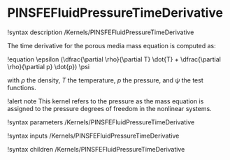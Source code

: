# PINSFEFluidPressureTimeDerivative

!syntax description /Kernels/PINSFEFluidPressureTimeDerivative

The time derivative for the porous media mass equation is computed as:

!equation
\epsilon (\dfrac{\partial \rho}{\partial T} \dot{T} + \dfrac{\partial \rho}{\partial p} \dot{p}) \psi

with $\rho$ the density, $T$ the temperature, $p$ the pressure, and $\psi$ the test functions.

!alert note
This kernel refers to the pressure as the mass equation is assigned to the pressure
degrees of freedom in the nonlinear systems.

!syntax parameters /Kernels/PINSFEFluidPressureTimeDerivative

!syntax inputs /Kernels/PINSFEFluidPressureTimeDerivative

!syntax children /Kernels/PINSFEFluidPressureTimeDerivative

